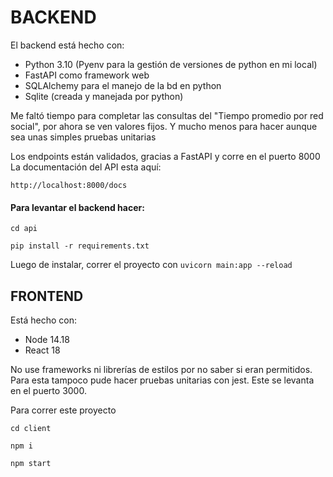 
# BACKEND

El backend está hecho con:

- Python 3.10 (Pyenv para la gestión de versiones de python en mi local)
- FastAPI como framework web
- SQLAlchemy para el manejo de la bd en python
- Sqlite (creada y manejada por python)

Me faltó tiempo para completar las consultas del "Tiempo promedio por red social", por ahora se ven valores fijos.
Y mucho menos para hacer aunque sea unas simples pruebas unitarias

Los endpoints están validados, gracias a FastAPI y corre en el puerto 8000
La documentación del API esta aquí:

`http://localhost:8000/docs`



#### Para levantar el backend hacer:

`cd api`

`pip install -r requirements.txt`

Luego de instalar, correr el proyecto con
`uvicorn main:app --reload`



## FRONTEND

Está hecho con:

- Node 14.18
- React 18

No use frameworks ni librerías de estilos por no saber si eran permitidos.
Para esta tampoco pude hacer pruebas unitarias con jest.
Este se levanta en el puerto 3000.

Para correr este proyecto

`cd client`

`npm i`

`npm start`
